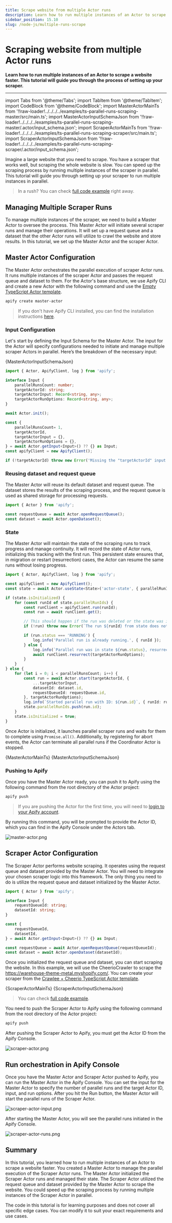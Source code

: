 ```yaml
---
title: Scrape website from multiple Actor runs
description: Learn how to run multiple instances of an Actor to scrape a website faster. This tutorial will guide you through the process of setting up your scraper.
sidebar_position: 15.10
slug: /node-js/multiple-runs-scrape
---
```


# Scraping website from multiple Actor runs

**Learn how to run multiple instances of an Actor to scrape a website faster. This tutorial will guide you through the process of setting up your scraper.**

---

import Tabs from '@theme/Tabs';
import TabItem from '@theme/TabItem';
import CodeBlock from '@theme/CodeBlock';
import MasterActorMainTs from '!!raw-loader!../../../../examples/ts-parallel-runs-scraping-master/src/main.ts';
import MasterActorInputSchemaJson from '!!raw-loader!../../../../examples/ts-parallel-runs-scraping-master/.actor/input_schema.json';
import ScraperActorMainTs from '!!raw-loader!../../../../examples/ts-parallel-runs-scraping-scraper/src/main.ts';
import ScraperActorInputSchemaJson from '!!raw-loader!../../../../examples/ts-parallel-runs-scraping-scraper/.actor/input_schema.json';

Imagine a large website that you need to scrape. You have a scraper that works well, but scraping the whole website is slow.
You can speed up the scraping process by running multiple instances of the scraper in parallel.
This tutorial will guide you through setting up your scraper to run multiple instances in parallel.

> In a rush? You can check [full code example](https://github.com/apify/apify-docs/tree/master/examples/ts-parallel-runs-scraping-master) right away.

## Managing Multiple Scraper Runs

To manage multiple instances of the scraper, we need to build a Master Actor to oversee the process. This Master Actor will initiate several scraper runs and manage their operations.
It will set up a request queue and a dataset that the other Actor runs will utilize to crawl the website and store results. In this tutorial, we set up the Master Actor and the scraper Actor.

## Master Actor Configuration

The Master Actor orchestrates the parallel execution of scraper Actor runs.
It runs multiple instances of the scraper Actor and passes the request queue and dataset to them.
For the Actor's base structure, we use Apify CLI and create a new Actor with the following command and use the [Empty TypeScript Actor template](https://apify.com/templates/ts-empty).

```bash
apify create master-actor
````

> If you don't have Apify CLI installed, you can find the installation instructions [here](https://docs.apify.com/cli).

### Input Configuration

Let's start by defining the Input Schema for the Master Actor.
The input for the Actor will specify configurations needed to initiate and manage multiple scraper Actors in parallel.
Here’s the breakdown of the necessary input:

<Tabs groupId="main">
<TabItem value="input_schema.json" label="input_schema.json">

<CodeBlock language="json">{MasterActorInputSchemaJson}</CodeBlock>

</TabItem>
<TabItem value="main.ts" label="main.ts">

```typescript
import { Actor, ApifyClient, log } from 'apify';

interface Input {
    parallelRunsCount: number;
    targetActorId: string;
    targetActorInput: Record<string, any>;
    targetActorRunOptions: Record<string, any>;
}

await Actor.init();

const {
    parallelRunsCount= 1,
    targetActorId,
    targetActorInput = {},
    targetActorRunOptions = {},
} = await Actor.getInput<Input>() ?? {} as Input;
const apifyClient = new ApifyClient();

if (!targetActorId) throw new Error('Missing the "targetActorId" input!');
```

</TabItem>
</Tabs>

### Reusing dataset and request queue

The Master Actor will reuse its default dataset and request queue. The dataset stores the results of the scraping process, and the request queue is used as shared storage for processing requests.

```typescript
import { Actor } from 'apify';

const requestQueue = await Actor.openRequestQueue();
const dataset = await Actor.openDataset();
```


### State

The Master Actor will maintain the state of the scraping runs to track progress and manage continuity. It will record the state of Actor runs, initializing this tracking with the first run.
This persistent state ensures that, in migration or restart (resurrection) cases, the Actor can resume the same runs without losing progress.

```typescript
import { Actor, ApifyClient, log } from 'apify';

const apifyClient = new ApifyClient();
const state = await Actor.useState<State>('actor-state', { parallelRunIds: [], isInitialized: false });

if (state.isInitialized) {
    for (const runId of state.parallelRunIds) {
        const runClient = apifyClient.run(runId);
        const run = await runClient.get();

        // This should happen if the run was deleted or the state was incorectly saved.
        if (!run) throw new Error(`The run ${runId} from state does not exists.`);

        if (run.status === 'RUNNING') {
            log.info('Parallel run is already running.', { runId });
        } else {
            log.info(`Parallel run was in state ${run.status}, resurrecting.`, { runId });
            await runClient.resurrect(targetActorRunOptions);
        }
    }
} else {
    for (let i = 0; i < parallelRunsCount; i++) {
        const run = await Actor.start(targetActorId, {
            ...targetActorInput,
            datasetId: dataset.id,
            requestQueueId: requestQueue.id,
        }, targetActorRunOptions);
        log.info(`Started parallel run with ID: ${run.id}`, { runId: run.id });
        state.parallelRunIds.push(run.id);
    }
    state.isInitialized = true;
}
```

Once Actor is initialized, it launches parallel scraper runs and waits for them to complete using `Promise.all()`.
Additionally, by registering for abort events, the Actor can terminate all parallel runs if the Coordinator Actor is stopped.

<Tabs groupId="main">
<TabItem value="main.ts" label="main.ts">
<CodeBlock language="typescript">{MasterActorMainTs}</CodeBlock>
</TabItem>
<TabItem value="input_schema.json" label="input_schema.json">
<CodeBlock language="json">{MasterActorInputSchemaJson}</CodeBlock>
</TabItem>
</Tabs>

### Pushing to Apify

Once you have the Master Actor ready, you can push it to Apify using the following command from the root directory of the Actor project:

```bash
apify push
```

> If you are pushing the Actor for the first time, you will need to [login to your Apify account](https://docs.apify.com/cli/docs/reference#apify-login).

By running this command, you will be prompted to provide the Actor ID, which you can find in the Apify Console under the Actors tab.

![master-actor.png](./images/master-actor.png)

## Scraper Actor Configuration

The Scraper Actor performs website scraping. It operates using the request queue and dataset provided by the Master Actor.
You will need to integrate your chosen scraper logic into this framework. The only thing you need to do is utilize the request queue and dataset initialized by the Master Actor.

```typescript
import { Actor } from 'apify';

interface Input {
    requestQueueId: string;
    datasetId: string;
}

const {
    requestQueueId,
    datasetId,
} = await Actor.getInput<Input>() ?? {} as Input;

const requestQueue = await Actor.openRequestQueue(requestQueueId);
const dataset = await Actor.openDataset(datasetId);
```

Once you initialized the request queue and dataset, you can start scraping the website.
In this example, we will use the CheerioCrawler to scrape the https://warehouse-theme-metal.myshopify.com/.
You can create your scraper from the [Crawlee + Cheerio TypeScript Actor template](https://apify.com/templates/ts-crawlee-cheerio).

<Tabs groupId="main">
<TabItem value="main.ts" label="main.ts">
<CodeBlock language="typescript">{ScraperActorMainTs}</CodeBlock>
</TabItem>
<TabItem value="input_schema.json" label="input_schema.json">
<CodeBlock language="json">{ScraperActorInputSchemaJson}</CodeBlock>
</TabItem>
</Tabs>

> You can check [full code example](https://github.com/apify/apify-docs/tree/master/examples/ts-parallel-runs-scraping-scraper).

You need to push the Scraper Actor to Apify using the following command from the root directory of the Actor project:

```bash
apify push
```

After pushing the Scraper Actor to Apify, you must get the Actor ID from the Apify Console.

![scraper-actor.png](./images/scraper-actor.png)

## Run orchestration in Apify Console

Once you have the Master Actor and Scraper Actor pushed to Apify, you can run the Master Actor in the Apify Console.
You can set the input for the Master Actor to specify the number of parallel runs and the target Actor ID, input, and run options.
After you hit the Run button, the Master Actor will start the parallel runs of the Scraper Actor.

![scraper-actor-input.png](./images/master-actor-input.png)

After starting the Master Actor, you will see the parallel runs initiated in the Apify Console.

![scraper-actor-runs.png](./images/scraper-actor-runs.png)

## Summary

In this tutorial, you learned how to run multiple instances of an Actor to scrape a website faster. You created a Master Actor to manage the parallel execution of the Scraper Actor runs.
The Master Actor initialized the Scraper Actor runs and managed their state. The Scraper Actor utilized the request queue and dataset provided by the Master Actor to scrape the website.
You could speed up the scraping process by running multiple instances of the Scraper Actor in parallel.

The code in this tutorial is for learning purposes and does not cover all specific edge cases. You can modify it to suit your exact requirements and use cases.








